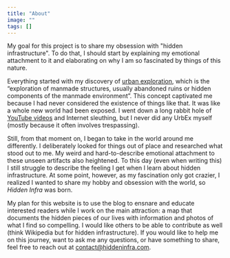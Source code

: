 ```yaml
---
title: "About"
image: ""
tags: []
---
```

My goal for this project is to share my obsession with "hidden infrastructure". To do that, I should start by explaining my emotional attachment to it and elaborating on why I am so fascinated by things of this nature.  
  
Everything started with my discovery of [urban exploration](https://en.wikipedia.org/wiki/Urban_exploration), which is the “exploration of manmade structures, usually abandoned ruins or hidden components of the manmade environment”. This concept captivated me because I had never considered the existence of things like that. It was like a whole new world had been exposed. I went down a long rabbit hole of [YouTube videos](https://youtu.be/vWF3IDk9Gek) and Internet sleuthing, but I never did any UrbEx myself (mostly because it often involves trespassing).  
  
Still, from that moment on, I began to take in the world around me differently. I deliberately looked for things out of place and researched what stood out to me. My weird and hard-to-describe emotional attachment to these unseen artifacts also heightened. To this day (even when writing this) I still struggle to describe the feeling I get when I learn about hidden infrastructure. At some point, however, as my fascination only got crazier, I realized I wanted to share my hobby and obsession with the world, so *Hidden Infra* was born.  
  
My plan for this website is to use the blog to ensnare and educate interested readers while I work on the main attraction: a map that documents the hidden pieces of our lives with information and photos of what I find so compelling. I would like others to be able to contribute as well (think Wikipedia but for hidden infrastructure). If you would like to help me on this journey, want to ask me any questions, or have something to share, feel free to reach out at [contact@hiddeninfra.com](mailto:contact@hiddeninfra.com).
